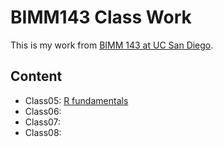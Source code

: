 # BIMM143 Class Work

This is my work from [BIMM 143 at UC San Diego](https://wec098.github.io/BIMM143/).

## Content
- Class05: [R fundamentals](https://github.com/wec098/BIMM143/blob/master/Lab5/Lab5.md)
- Class06:
- Class07:
- Class08:
